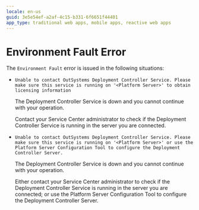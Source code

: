 ```yaml
---
locale: en-us
guid: 3e5e54ef-a2af-4c15-b331-6f6651f44401
app_type: traditional web apps, mobile apps, reactive web apps
---
```


# Environment Fault Error

The `Environment Fault` error is issued in the following situations:

* `Unable to contact OutSystems Deployment Controller Service. Please make sure this service is running on '<Platform Server>' to obtain licensing information`
  
    The Deployment Controller Service is down and you cannot continue with your operation.

    Contact your Service Center administrator to check if the Deployment Controller Service is running in the server you are connected.

* `Unable to contact OutSystems Deployment Controller Service. Please make sure this service is running on '<Platform Server>' or use the Platform Server Configuration Tool to configure the Deployment Controller Server.`
  
    The Deployment Controller Service is down and you cannot continue with your operation.

    Either contact your Service Center administrator to check if the Deployment Controller Service is running in the server you are connected; or use the Platform Server Configuration Tool to configure the Deployment Controller Server.
